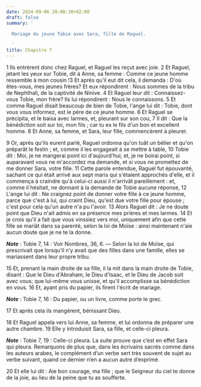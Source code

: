 ```yaml
---
date: 2024-09-06 20:00:38+02:00
draft: false
summary: '

  Mariage du jeune Tobie avec Sara, fille de Raguel.

  '
title: Chapitre 7
---
```





1 Ils entrèrent donc chez Raguel, et Raguel les reçut avec joie. 2 Et Raguel, jetant les yeux sur Tobie, dit à Anne, sa femme : Comme ce jeune homme ressemble à mon cousin !3 Et après qu'il eut dit cela, il demanda : D'où êtes-vous, mes jeunes frères? Et eux répondirent : Nous sommes de la tribu de Nephthali, de la captivité de Ninive. 4 Et Raguel leur dit : Connaissez-vous Tobie, mon frère? Ils lui répondirent : Nous le connaissons. 5 Et comme Raguel disait beaucoup de bien de Tobie, l'ange lui dit : Tobie, dont vous vous informez, est le père de ce jeune homme. 6 Et Raguel se précipita, et le baisa avec larmes, et, pleurant sur son cou, 7 Il dit : Que la bénédiction soit sur toi, mon fils ; car tu es le fils d'un bon et excellent homme. 8 Et Anne, sa femme, et Sara, leur fille, commencèrent à pleurer.


9 Or, après qu'ils eurent parlé, Raguel ordonna qu'on tuât un bélier et qu'on préparât le festin ; et, comme il les engageait à se mettre à table, 10 Tobie dit : Moi, je ne mangerai point ici d'aujourd'hui, et, je ne boirai point, si auparavant vous ne m'accordez ma demande, et si vous ne promettez de me donner Sara, votre fille. 11 Cette parole entendue, Raguel fut épouvanté, sachant ce qui était arrivé aux sept maris qui s'étaient approchés d'elle, et il commença à craindre qu'à celui-ci aussi il n'arrivât pareillement : et, comme il hésitait, ne donnant à la demande de Tobie aucune réponse, 12 L'ange lui dit : Ne craignez point de donner votre fille à ce jeune homme, parce que c'est à lui, qui craint Dieu, qu'est due votre fille pour épouse ; c'est pour cela qu'un autre n'a pu l'avoir. 13 Alors Raguel dit : Je ne doute point que Dieu n'ait admis en sa présence mes prières et mes larmes. 14 Et je crois qu'il a fait que vous vinssiez vers moi, uniquement afin que cette fille se mariât dans sa parenté, selon la
loi de Moïse : ainsi maintenant n'aie aucun doute que je ne te la donne.

***Note*** :  Tobie 7, 14 : Voir Nombres, 36, 6. ― Selon la loi de Moïse, qui prescrivait que lorsqu’il n’y avait que des filles dans une famille, elles se mariassent dans leur propre tribu.

15 Et, prenant la main droite de sa fille, il la mit dans la main droite de Tobie, disant : Que le Dieu d'Abraham, le Dieu d'Isaac, et le Dieu de Jacob soit avec vous; que lui-même vous unisse, et qu'il accomplisse sa bénédiction en vous. 16 Et, ayant pris du papier, ils firent l'écrit de mariage.

***Note*** :  Tobie 7, 16 : Du papier, ou un livre, comme porte le grec.

17 Et après cela ils mangèrent, bénissant Dieu.


18 Et Raguel appela vers lui Anne, sa femme, et lui ordonna de préparer une autre chambre. 19 Elle y introduisit Sara, sa fille, et celle-ci pleura.

***Note*** :  Tobie 7, 19 : Celle-ci pleura. La suite prouve que c’est en effet Sara qui pleura. Remarquons de plus que, dans les écrivains sacrés comme dans les auteurs arabes, le complément d’un verbe sert très souvent de sujet au verbe suivant, quand ce dernier n’en a aucun autre d’exprimé.

20 Et elle lui dit : Aie bon courage, ma fille ; que le Seigneur du ciel te donne de la joie, au lieu de la peine que tu as soufferte.

